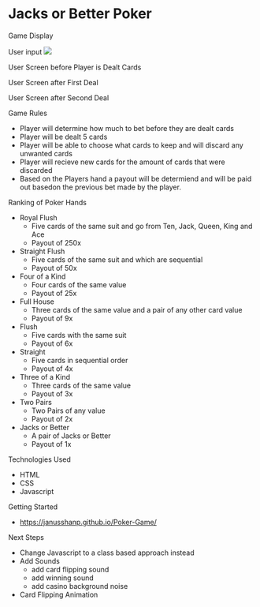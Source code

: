 # Jacks or Better Poker

Game Display

User input
<img src= "/images/User_Input.jpg">

User Screen before Player is Dealt Cards

User Screen after First Deal

User Screen after Second Deal


Game Rules
- Player will determine how much to bet before they are dealt cards
- Player will be dealt 5 cards 
- Player will be able to choose what cards to keep and will discard any unwanted cards
- Player will recieve new cards for the amount of cards that were discarded
- Based on the Players hand a payout will be determiend and will be paid out basedon the previous bet made by the player. 


Ranking of Poker Hands
- Royal Flush
    - Five cards of the same suit and go from Ten, Jack, Queen, King and Ace
    - Payout of 250x
- Straight Flush
    - Five cards of the same suit and which are sequential 
    - Payout of 50x
- Four of a Kind
    - Four cards of the same value
    - Payout of 25x
- Full House
    - Three cards of the same value and a pair of any other card value
    - Payout of 9x
- Flush
    - Five cards with the same suit
    - Payout of 6x
- Straight
    - Five cards in sequential order 
    - Payout of 4x
- Three of a Kind
    - Three cards of the same value
    - Payout of 3x
- Two Pairs
    - Two Pairs of any value
    - Payout of 2x
- Jacks or Better 
    - A pair of Jacks or Better
    - Payout of 1x 

Technologies Used
- HTML
- CSS
- Javascript 

Getting Started
- https://janusshanp.github.io/Poker-Game/

Next Steps 
- Change Javascript to a class based approach instead
- Add Sounds 
    - add card flipping sound
    - add winning sound 
    - add casino background noise
- Card Flipping Animation 



